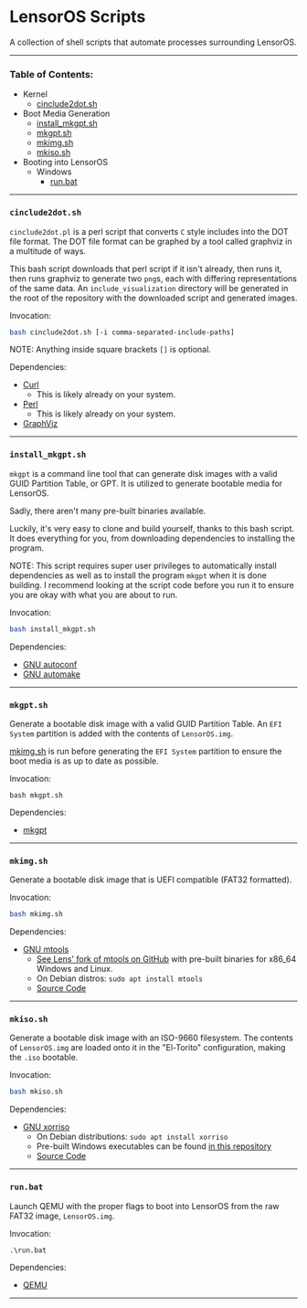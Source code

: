 # LensorOS Scripts
A collection of shell scripts that automate processes surrounding LensorOS.

---

### Table of Contents:
- Kernel
  - [cinclude2dot.sh](#kernel-cinclude2dot-sh)
- Boot Media Generation
  - [install_mkgpt.sh](#bootmediagen-installmkgpt-sh)
  - [mkgpt.sh](#bootmediagen-mkgpt-sh)
  - [mkimg.sh](#bootmediagen-mkimg-sh)
  - [mkiso.sh](#bootmediagen-mkiso-sh)
- Booting into LensorOS
  - Windows
    - [run.bat](#booting-run-bat)

---

### `cinclude2dot.sh` <a name="kernel-cinclude2dot-sh"></a>
`cinclude2dot.pl` is a perl script that converts
  `C` style includes into the DOT file format.
  The DOT file format can be graphed by a tool
  called graphviz in a multitude of ways.
  
This bash script downloads that perl script
  if it isn't already, then runs it, then runs
  graphviz to generate two `png`s, each with
  differing representations of the same data.
  An `include_visualization` directory will be
  generated in the root of the repository with
  the downloaded script and generated images.

Invocation:
```bash
bash cinclude2dot.sh [-i comma-separated-include-paths]
```
NOTE: Anything inside square brackets `[]` is optional.

Dependencies:
- [Curl](https://curl.se/download.html)
  - This is likely already on your system.
- [Perl](https://www.perl.org/get.html)
  - This is likely already on your system.
- [GraphViz](https://www.graphviz.org/download/)

---

### `install_mkgpt.sh` <a name="bootmediagen-installmkgpt-sh"></a>
`mkgpt` is a command line tool that can generate disk 
  images with a valid GUID Partition Table, or GPT.
  It is utilized to generate bootable media for LensorOS.

Sadly, there aren't many pre-built binaries available.

Luckily, it's very easy to clone and build yourself,
  thanks to this bash script. It does everything for you,
  from downloading dependencies to installing the program.

NOTE: This script requires super user privileges to 
  automatically install dependencies as well as to
  install the program `mkgpt` when it is done building.
  I recommend looking at the script code before you run
  it to ensure you are okay with what you are about to run.

Invocation:
```bash
bash install_mkgpt.sh
```

Dependencies:
- [GNU autoconf](https://www.gnu.org/software/autoconf/)
- [GNU automake](https://www.gnu.org/software/automake/)

---

### `mkgpt.sh` <a name="bootmediagen-mkgpt-sh"></a>
Generate a bootable disk image with a valid GUID Partition Table.
  An `EFI System` partition is added with the contents of `LensorOS.img`.

[mkimg.sh](#bootmediagen-mkimg-sh) is run before generating the `EFI System`
  partition to ensure the boot media is as up to date as possible.

Invocation:
```
bash mkgpt.sh
```

Dependencies:
- [mkgpt](#bootmediagen-install-mkgpt-sh)

---

### `mkimg.sh` <a name="bootmediagen-mkimg-sh"></a>
Generate a bootable disk image that is UEFI compatible (FAT32 formatted).

Invocation:
```bash
bash mkimg.sh
```

Dependencies:
- [GNU mtools](https://www.gnu.org/software/mtools/)
  - [See Lens' fork of mtools on GitHub](https://github.com/LensPlaysGames/mtools/releases) 
    with pre-built binaries for x86_64 Windows and Linux.
  - On Debian distros: `sudo apt install mtools`
  - [Source Code](http://ftp.gnu.org/gnu/mtools/)

---

### `mkiso.sh` <a name="bootmediagen-mkiso-sh"></a>
Generate a bootable disk image with an ISO-9660 filesystem.
  The contents of `LensorOS.img` are loaded onto it in the 
  "El-Torito" configuration, making the `.iso` bootable.

Invocation:
```bash
bash mkiso.sh
```
Dependencies:
- [GNU xorriso](https://www.gnu.org/software/xorriso/)
  - On Debian distributions: `sudo apt install xorriso`
  - Pre-built Windows executables can be found
    [in this repository](https://github.com/PeyTy/xorriso-exe-for-windows)
  - [Source Code](https://www.gnu.org/software/xorriso/xorriso-1.5.4.pl02.tar.gz)

---

### `run.bat` <a name="booting-run-bat"></a>
Launch QEMU with the proper flags to boot into
  LensorOS from the raw FAT32 image, `LensorOS.img`.

Invocation:
```pwsh
.\run.bat
```

Dependencies:
- [QEMU](https://www.qemu.org/download/#windows)

---
